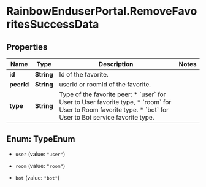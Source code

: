 # RainbowEnduserPortal.RemoveFavoritesSuccessData

## Properties

Name | Type | Description | Notes
------------ | ------------- | ------------- | -------------
**id** | **String** | Id of the favorite. | 
**peerId** | **String** | userId or roomId of the favorite. | 
**type** | **String** | Type of the favorite peer:   * &#x60;user&#x60; for User to User favorite type, * &#x60;room&#x60; for User to Room favorite type. * &#x60;bot&#x60; for User to Bot service favorite type.   | 



## Enum: TypeEnum


* `user` (value: `"user"`)

* `room` (value: `"room"`)

* `bot` (value: `"bot"`)





